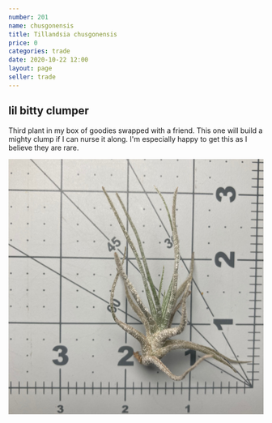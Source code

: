 ```yaml
---
number: 201
name: chusgonensis
title: Tillandsia chusgonensis
price: 0
categories: trade
date: 2020-10-22 12:00
layout: page
seller: trade
---
```


## lil bitty clumper

Third plant in my box of goodies swapped with a friend. This one will build a mighty clump if I can nurse it along. I'm especially happy to get this as I believe they are rare.

!["Tillandsia chusgonensis"](/i/IMG_1278.jpeg "Tillandsia chusgonensis")
